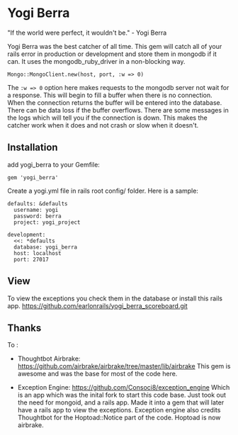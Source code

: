 Yogi Berra
==========

 "If the world were perfect, it wouldn't be." - Yogi Berra

Yogi Berra was the best catcher of all time.
This gem will catch all of your rails error in production or development and store them in mongodb if
it can. It uses the mongodb_ruby_driver in a non-blocking way.

    Mongo::MongoClient.new(host, port, :w => 0)

The `:w => 0` option here makes requests to the mongodb server not wait for a response.
This will begin to fill a buffer when there is no connection. When the connection returns
the buffer will be entered into the database. There can be data loss if the buffer overflows.
There are some messages in the logs which will tell you if the connection is down.
This makes the catcher work when it does and not crash or slow when it doesn't.

Installation
------------

add yogi_berra to your Gemfile:

    gem 'yogi_berra'

Create a yogi.yml file in rails root config/ folder. Here is a sample:

    defaults: &defaults
      username: yogi
      password: berra
      project: yogi_project

    development:
      <<: *defaults
      database: yogi_berra
      host: localhost
      port: 27017

View
----
To view the exceptions you check them in the database or install this rails app.
https://github.com/earlonrails/yogi_berra_scoreboard.git

Thanks
------

To :
  - Thoughtbot Airbrake:
    https://github.com/airbrake/airbrake/tree/master/lib/airbrake
    This gem is awesome and was the base for most of the code here.

  - Exception Engine:
    https://github.com/Consoci8/exception_engine
    Which is an app which was the inital fork to start this code base.
    Just took out the need for mongoid, and a rails app. Made it into a gem
    that will later have a rails app to view the exceptions. Exception engine also
    credits Thoughtbot for the Hoptoad::Notice part of the code. Hoptoad is now airbrake.

